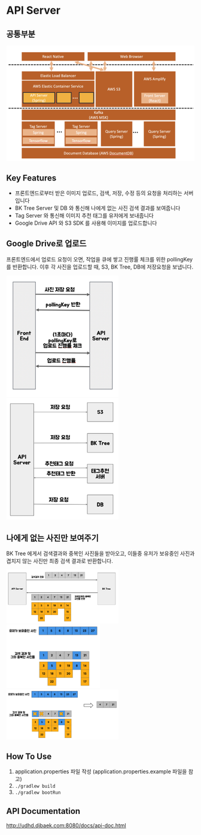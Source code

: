 # API Server

## 공통부분
<img src="./docs/project-structure.png" width="600"/>

## Key Features
- 프론트엔드로부터 받은 이미지 업로드, 검색, 저장, 수정 등의 요청을 처리하는 서버입니다
- BK Tree Server 및 DB 와 통신해 나에게 없는 사진 검색 결과를 보여줍니다
- Tag Server 와 통신해 이미지 추천 태그를 유저에게 보내줍니다
- Google Drive API 와 S3 SDK 를 사용해 이미지를 업로드합니다

## Google Drive로 업로드
프론트엔드에서 업로드 요청이 오면, 작업을 큐에 쌓고 진행률 체크를 위한 pollingKey를 반환합니다. 이후 각 사진을 업로드할 때, S3, BK Tree, DB에 저장요청을 보냅니다.

<img src="./docs/upload-1.png" width="300"/>

<img src="./docs/upload-2.png" width="300"/>

## 나에게 없는 사진만 보여주기
BK Tree 에게서 검색결과와 중복인 사진들을 받아오고, 이들중 유저가 보유중인 사진과 겹치지 않는 사진만 최종 검색 결과로 반환합니다.

<img src="./docs/bktree-1.png" width="300"/>
<br>
<img src="./docs/bktree-2.png" width="250"/>
<br>
<img src="./docs/bktree-3.png" width="300"/>

## How To Use
1. application.properties 파일 작성 (application.properties.example 파일을 참고)
1. `./gradlew build`
1. `./gradlew bootRun`

## API Documentation
http://udhd.djbaek.com:8080/docs/api-doc.html
